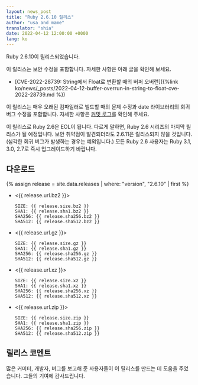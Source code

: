 ```yaml
---
layout: news_post
title: "Ruby 2.6.10 릴리스"
author: "usa and mame"
translator: "shia"
date: 2022-04-12 12:00:00 +0000
lang: ko
---
```


Ruby 2.6.10이 릴리스되었습니다.

이 릴리스는 보안 수정을 포함합니다.
자세한 사항은 아래 글을 확인해 보세요.

* [CVE-2022-28739: String에서 Float로 변환할 때의 버퍼 오버런]({%link ko/news/_posts/2022-04-12-buffer-overrun-in-string-to-float-cve-2022-28739.md %})

이 릴리스는 매우 오래된 컴파일러로 빌드할 때의 문제 수정과 date 라이브러리의 회귀 버그 수정을 포함합니다.
자세한 사항은 [커밋 로그](https://github.com/ruby/ruby/compare/v2_6_9...v2_6_10)를 확인해 주세요.

이 릴리스로 Ruby 2.6은 EOL이 됩니다. 다르게 말하면, Ruby 2.6 시리즈의 마지막 릴리스가 될 예정입니다.
보안 취약점이 발견되더라도 2.6.11은 릴리스되지 않을 것입니다. (심각한 회귀 버그가 발생하는 경우는 예외입니다.)
모든 Ruby 2.6 사용자는 Ruby 3.1, 3.0, 2.7로 즉시 업그레이드하기 바랍니다.

## 다운로드

{% assign release = site.data.releases | where: "version", "2.6.10" | first %}

* <{{ release.url.bz2 }}>

      SIZE: {{ release.size.bz2 }}
      SHA1: {{ release.sha1.bz2 }}
      SHA256: {{ release.sha256.bz2 }}
      SHA512: {{ release.sha512.bz2 }}

* <{{ release.url.gz }}>

      SIZE: {{ release.size.gz }}
      SHA1: {{ release.sha1.gz }}
      SHA256: {{ release.sha256.gz }}
      SHA512: {{ release.sha512.gz }}

* <{{ release.url.xz }}>

      SIZE: {{ release.size.xz }}
      SHA1: {{ release.sha1.xz }}
      SHA256: {{ release.sha256.xz }}
      SHA512: {{ release.sha512.xz }}

* <{{ release.url.zip }}>

      SIZE: {{ release.size.zip }}
      SHA1: {{ release.sha1.zip }}
      SHA256: {{ release.sha256.zip }}
      SHA512: {{ release.sha512.zip }}

## 릴리스 코멘트

많은 커미터, 개발자, 버그를 보고해 준 사용자들이 이 릴리스를 만드는 데 도움을 주었습니다.
그들의 기여에 감사드립니다.
